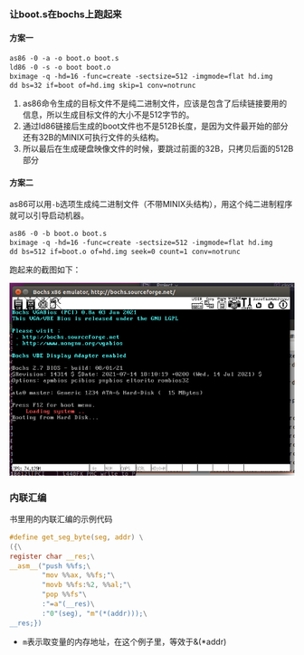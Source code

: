
### 让boot.s在bochs上跑起来

#### 方案一
```shell
as86 -0 -a -o boot.o boot.s
ld86 -0 -s -o boot boot.o
bximage -q -hd=16 -func=create -sectsize=512 -imgmode=flat hd.img
dd bs=32 if=boot of=hd.img skip=1 conv=notrunc
```
1. as86命令生成的目标文件不是纯二进制文件，应该是包含了后续链接要用的信息，所以生成目标文件的大小不是512字节的。
2. 通过ld86链接后生成的boot文件也不是512B长度，是因为文件最开始的部分还有32B的MINIX可执行文件的头结构。
3. 所以最后在生成硬盘映像文件的时候，要跳过前面的32B，只拷贝后面的512B部分



#### 方案二

as86可以用```-b```选项生成纯二进制文件（不带MINIX头结构），用这个纯二进制程序就可以引导启动机器。
```shell
as86 -0 -b boot.o boot.s
bximage -q -hd=16 -func=create -sectsize=512 -imgmode=flat hd.img
dd bs=512 if=boot.o of=hd.img seek=0 count=1 conv=notrunc
```

跑起来的截图如下：

![1693632685405](../image/1693632893853.png)

### 内联汇编
书里用的内联汇编的示例代码
```c
#define get_seg_byte(seg, addr) \
({\
register char __res;\
__asm__("push %%fs;\
        "mov %%ax, %%fs;"\
        "movb %%fs:%2, %%al;"\
        "pop %%fs"\
        :"=a"(__res)\
        :"0"(seg), "m"(*(addr)));\
__res;})
```
* ```m```表示取变量的内存地址，在这个例子里，等效于&(*addr)
